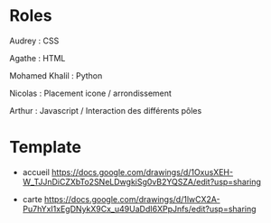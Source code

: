Roles
===========

Audrey : CSS

Agathe : HTML

Mohamed Khalil : Python

Nicolas : Placement icone / arrondissement

Arthur : Javascript / Interaction des différents pôles


Template 
===========

- accueil
https://docs.google.com/drawings/d/1OxusXEH-W_TJJnDiCZXbTo2SNeLDwgkiSg0vB2YQSZA/edit?usp=sharing

- carte
https://docs.google.com/drawings/d/1lwCX2A-Pu7hYxI1xEgDNykX9Cx_u49UaDdI6XPpJnfs/edit?usp=sharing
